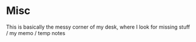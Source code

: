 # Misc


This is basically the messy corner of my desk, where I look for missing stuff / my memo / temp notes
